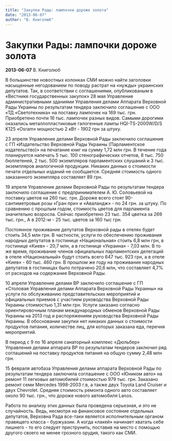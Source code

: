 ```yaml
---
title: "Закупки Рады: лампочки дороже золота"
date: "2013-06-07"
author: "В. Книголюб"
---
```


# Закупки Рады: лампочки дороже золота

**2013-06-07** В. Книголюб

В большинстве новостных колонках СМИ можно найти заголовки насыщенные негодованием по поводу растрат на «нужды» украинских депутатов. Так, в соответствии с соглашениями, опубликованым в «Вестнике государственных закупок» 28 мая Управление административными зданиями Управления делами Аппарата Верховной Рады Украины по результатам тендера заключило соглашение с ООО «ТД «Светотехника» на поставку лампочек на 169 тыс. грн. Приобретено почти 16 тыс. лампочек разных видов. Самыми дорогими оказались металлопластиковые галогенные лампы HQI-TS-2000W/D/S K125 «Osram» мощностью 2 кВт - 1902 грн за штуку.

23 апреля Управление делами Верховной Рады заключило соглашение с ГП «Издательство Верховной Рады Украины (Парламентское издательство)» на печатание книг на сумму 1,72 млн грн. В течение года планируется напечать 5 тыс. 100 стенографических отчетов, 8 тыс. 750 бюллетеней, 2 тыс. 500 экземпляров парламентских слушаний и 3 тыс. экземпляров аналогичной продукции. Никаких данных о стоимости печати отдельных изданий не сообщается. Средняя стоимость одного заказанного экземпляра составляет 89 грн.

19 апреля Управление делами Верховной Рады по результатам тендера заключило соглашение с предпринимателем А. Ю. Соловьевой на поставку цветов на 260 тыс. грн. Дороже всего стоят 90-сантиметровые розы «Гран при» и «Аваландж» - по 24 грн. за штуку. По сравнению с прошлым годом, стоимость цветов для парламента значительно возросла. Сейчас приобретено 23 тыс. 354 цветка за 269 тыс. грн., А в 2012-м - 25 тыс. цветов за 160 тыс грн.

Постоянное проживание депутатов Верховной рады в отелях будет стоить 34,5 млн грн. В частности, услуги по обеспечению проживания народных депутатов в гостинице «Национальная» стоить 6,8 млн грн, в гостинице «Киев» - 20,7 млн, а в гостинице «Украина» - 7,03 млн. В то же время, проживание членов официальных парламентских делегаций в отеле «Национальный» будут стоить всего 647 тыс. 923 грн, а в отеле «Киев» - 60 тыс. 460 грн. В прошлом же году на проживание народных депутатов в гостиницах было потрачено 20,6 млн, что составляет 4,7% от расходов на содержание Верховной Рады.

10 апреля Управление делами ВР заключило соглашение с ГП «Столовая Управления делами Аппарата Верховной Рады Украины» на услуги по обслуживанию представительских мероприятий и официальных приемов с участием руководства Верховной Рады Украины стоимостью 1,31 млн грн. Услуги заказано согласно ориентировочным планам международных обменов Верховной Рады Украины на 2013 год и распоряжениям руководства Верховной Рады Украины. В обосновании закупки нет никаких данных о стоимости продуктов питания, количестве лиц, для которых заказана еда, перечня мероприятий.

В период с 9 по 16 апреля санаторный комплекс «Дюльбер» Управления делами аппарата ВР по результатам тендеров заключил ряд соглашений на поставку продуктов питания на общую сумму 2,48 млн грн.

15 февраля автобаза Управления делами аппарата Верховной Рады по результатам тендера заключила соглашение с ООО «Юником авто» на ремонт 11 легковых автомобилей стоимостью 979 тыс. грн. Заказано ремонт семи Mercedes 1998-2003 г.в, а также двух Toyota Land Cruiser и двух Chevrolet. Средняя стоимость ремонта одного авто составляет около 90 тыс. грн., что дороже нового автомобиля Lanos.

Работа по анализу этих данных была проведена серьезная, и это не случайность. Ведь, несмотря на финансовое состояние отдельных депутатов, Верховна Рада все-таки является исполнительным органом правящего класса - буржуазии. А когда «лакей» начинает хватать себе лишнего - то его следует приструнить, поставив на место с помощью другого своего не менее грозного орудия, такого как СМИ.